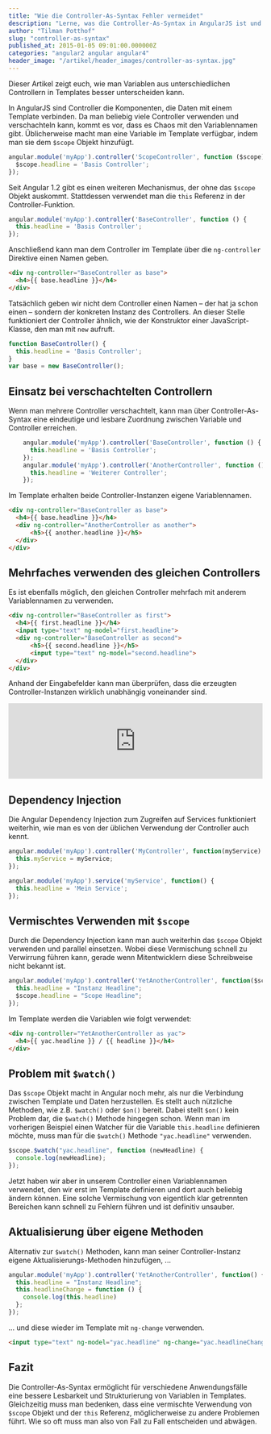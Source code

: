 ```yaml
---
title: "Wie die Controller-As-Syntax Fehler vermeidet"
description: "Lerne, was die Controller-As-Syntax in AngularJS ist und wie du damit Fehler vermeidest. Mehr im Artikel!"
author: "Tilman Potthof"
slug: "controller-as-syntax"
published_at: 2015-01-05 09:01:00.000000Z
categories: "angular2 angular angular4"
header_image: "/artikel/header_images/controller-as-syntax.jpg"
---
```


Dieser Artikel zeigt euch, wie man Variablen aus unterschiedlichen Controllern in Templates besser unterscheiden kann.

In AngularJS sind Controller die Komponenten, die Daten mit einem Template verbinden.
Da man beliebig viele Controller verwenden und verschachteln kann, kommt es vor, dass es Chaos mit den Variablennamen gibt.
Üblicherweise macht man eine Variable im Template verfügbar, indem man sie dem `$scope` Objekt hinzufügt.

```javascript
angular.module('myApp').controller('ScopeController', function ($scope) {
  $scope.headline = 'Basis Controller';
});
```

Seit Angular 1.2 gibt es einen weiteren Mechanismus, der ohne das `$scope` Objekt auskommt.
Stattdessen verwendet man die `this` Referenz in der Controller-Funktion.

```javascript
angular.module('myApp').controller('BaseController', function () {
  this.headline = 'Basis Controller';
});
```
Anschließend kann man dem Controller im Template über die `ng-controller` Direktive einen Namen geben.

```html
<div ng-controller="BaseController as base">
  <h4>{{ base.headline }}</h4>
</div>
```

Tatsächlich geben wir nicht dem Controller einen Namen – der hat ja schon einen – sondern der konkreten Instanz des Controllers.
An dieser Stelle funktioniert der Controller ähnlich, wie der Konstruktor einer JavaScript-Klasse, den man mit `new` aufruft.

```javascript
function BaseController() {
  this.headline = 'Basis Controller';
}
var base = new BaseController();
```

## Einsatz bei verschachtelten Controllern

Wenn man mehrere Controller verschachtelt, kann man über Controller-As-Syntax eine eindeutige und lesbare Zuordnung zwischen Variable und Controller erreichen.

```javascript
	angular.module('myApp').controller('BaseController', function () {
	  this.headline = 'Basis Controller';
	});
	angular.module('myApp').controller('AnotherController', function () {
	  this.headline = 'Weiterer Controller';
	});
```

Im Template erhalten beide Controller-Instanzen eigene Variablennamen.

```html
<div ng-controller="BaseController as base">
  <h4>{{ base.headline }}</h4>
  <div ng-controller="AnotherController as another">
      <h5>{{ another.headline }}</h5>
  </div>
</div>
```

## Mehrfaches verwenden des gleichen Controllers

Es ist ebenfalls möglich, den gleichen Controller mehrfach mit anderem Variablennamen zu verwenden.

```html
<div ng-controller="BaseController as first">
  <h4>{{ first.headline }}</h4>
  <input type="text" ng-model="first.headline">
  <div ng-controller="BaseController as second">
      <h5>{{ second.headline }}</h5>
      <input type="text" ng-model="second.headline">
  </div>
</div>
```

Anhand der Eingabefelder kann man überprüfen, dass die erzeugten Controller-Instanzen wirklich unabhängig voneinander sind.

<iframe src="https://angularjs-de.github.io/plunker-mirror-angularjs.de/embed.plnkr.co/Sh6BGgpxygAbys97aNMa/preview.html" style="width:100%;height:150px;border:0"></iframe>


## Dependency Injection

Die Angular Dependency Injection zum Zugreifen auf Services funktioniert weiterhin, wie man es von der üblichen Verwendung der Controller auch kennt.

```javascript
angular.module('myApp').controller('MyController', function(myService) {
  this.myService = myService;
});

angular.module('myApp').service('myService', function() {
  this.headline = 'Mein Service';
});
```

## Vermischtes Verwenden mit `$scope`

Durch die Dependency Injection kann man auch weiterhin das `$scope` Objekt verwenden und parallel einsetzen.
Wobei diese Vermischung schnell zu Verwirrung führen kann, gerade wenn Mitentwicklern diese Schreibweise nicht bekannt ist.

```javascript
angular.module('myApp').controller('YetAnotherController', function($scope) {
  this.headline = "Instanz Headline";
  $scope.headline = "Scope Headline";
});
```

Im Template werden die Variablen wie folgt verwendet:

```html
<div ng-controller="YetAnotherController as yac">
  <h4>{{ yac.headline }} / {{ headline }}</h4>
</div>
```


## Problem mit `$watch()`

Das `$scope` Objekt macht in Angular noch mehr, als nur die Verbindung zwischen Template und Daten herzustellen.
Es stellt auch nützliche Methoden, wie z.B. `$watch()` oder `$on()` bereit.
Dabei stellt `$on()` kein Problem dar, die `$watch()` Methode hingegen schon.
Wenn man im vorherigen Beispiel einen Watcher für die Variable `this.headline` definieren möchte, muss man für die `$watch()` Methode `"yac.headline"` verwenden.

```javascript
$scope.$watch("yac.headline", function (newHeadline) {
  console.log(newHeadline);
});
```

Jetzt haben wir aber in unserem Controller einen Variablennamen verwendet, den wir erst im Template definieren und dort auch beliebig ändern können.
Eine solche Vermischung von eigentlich klar getrennten Bereichen kann schnell zu Fehlern führen und ist definitiv unsauber.

## Aktualisierung über eigene Methoden

Alternativ zur `$watch()` Methoden, kann man seiner Controller-Instanz eigene Aktualisierungs-Methoden hinzufügen, ...

```javascript
angular.module('myApp').controller('YetAnotherController', function() {
  this.headline = "Instanz Headline";
  this.headlineChange = function () {
    console.log(this.headline)
  };
});
```

... und diese wieder im Template mit `ng-change` verwenden.

```html
<input type="text" ng-model="yac.headline" ng-change="yac.headlineChange()"/>
```

## Fazit

Die Controller-As-Syntax ermöglicht für verschiedene Anwendungsfälle eine bessere Lesbarkeit und Strukturierung von Variablen in Templates.
Gleichzeitig muss man bedenken, dass eine vermischte Verwendung von `$scope` Objekt und der `this` Referenz, möglicherweise zu andere Problemen führt.
Wie so oft muss man also von Fall zu Fall entscheiden und abwägen.
